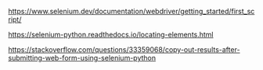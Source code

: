 https://www.selenium.dev/documentation/webdriver/getting_started/first_script/

https://selenium-python.readthedocs.io/locating-elements.html

https://stackoverflow.com/questions/33359068/copy-out-results-after-submitting-web-form-using-selenium-python
